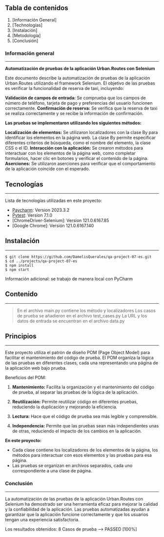 ## Tabla de contenidos
1. [Información General]
2. [Technologías]
3. [Instalación]
4. [Metodología]
5. [Conclusión]
### Información general
***
**Automatización de pruebas de la aplicación Urban.Routes con Selenium**

Este documento describe la automatización de pruebas de la aplicación Urban.Routes utilizando el framework Selenium. El objetivo de las pruebas es verificar la funcionalidad de reserva de taxi, incluyendo:

**Validación de campos de entrada:** Se comprueba que los campos de número de teléfono, tarjeta de pago y preferencias del usuario funcionen correctamente.
**Confirmación de reserva:** Se verifica que la reserva de taxi se realiza correctamente y se recibe la información de confirmación.

**Las pruebas se implementaron utilizando los siguientes métodos:**

**Localización de elementos:** Se utilizaron localizadores con la clase By para identificar los elementos en la página web. La clase By permite especificar diferentes criterios de búsqueda, como el nombre del elemento, la clase CSS o el ID.
**Interacción con la aplicación:** Se crearon métodos para interactuar con los elementos de la página web, como completar formularios, hacer clic en botones y verificar el contenido de la página.
**Aserciones:** Se utilizaron aserciones para verificar que el comportamiento de la aplicación coincide con el esperado.


## Tecnologías
***
Lista de tecnologías utilizadas en este proyecto:
* [Paycharm](https://example.com): Version 2023.3.2 
* [Pytest](https://example.com): Version 7.1.0
* [ChromeDriver-Selenium]: Version 121.0.6167.85
* [Google Chrome]: Versión 121.0.6167.140
## Instalación
***

 
```
$ git clone https://github.com/DamelisQuerales/qa-project-07-es.git
$ cd ../projects/qa-project-07-es
$ npm install
$ npm start
```
Información adicional: se trabajo de manera local con PyCharm
## Contenido
***

> En el archivo main.py contiene los método y localizadores
> Los casos de prueba se añadieron en el archivo test_cases.py
> La URL y los datos de entrada se encuentran en el archivo data.py

## Principios
***

Este proyecto utiliza el patrón de diseño POM (Page Object Model) para facilitar el mantenimiento del código de prueba. El POM organiza la lógica de las pruebas en diferentes clases, cada una representando una página de la aplicación web bajo prueba.

Beneficios del POM:

1. **Mantenimiento:** Facilita la organización y el mantenimiento del código de prueba, al separar las pruebas de la lógica de la aplicación.

2. **Reutilización:** Permite reutilizar código en diferentes pruebas, reduciendo la duplicación y mejorando la eficiencia.

3. **Lectura:** Hace que el código de prueba sea más legible y comprensible.

4. **Independencia:** Permite que las pruebas sean más independientes unas de otras, reduciendo el impacto de los cambios en la aplicación.

**En este proyecto:**
- Cada clase contiene los localizadores de los elementos de la página, los métodos para interactuar con esos elementos y las pruebas para esa página.
- Las pruebas se organizan en archivos separados, cada uno correspondiente a una clase de página.


### Conclusión
***
La automatización de las pruebas de la aplicación Urban.Routes con Selenium ha demostrado ser una herramienta eficaz para mejorar la calidad y la confiabilidad de la aplicación. Las pruebas automatizadas ayudan a garantizar que la aplicación funcione correctamente y que los usuarios tengan una experiencia satisfactoria.

Los resultados obtenidos:
8 Casos de prueba --> PASSED [100%]